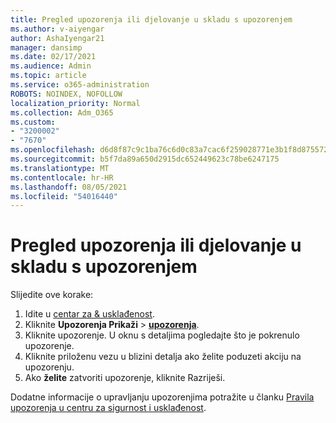 ```yaml
---
title: Pregled upozorenja ili djelovanje u skladu s upozorenjem
ms.author: v-aiyengar
author: AshaIyengar21
manager: dansimp
ms.date: 02/17/2021
ms.audience: Admin
ms.topic: article
ms.service: o365-administration
ROBOTS: NOINDEX, NOFOLLOW
localization_priority: Normal
ms.collection: Adm_O365
ms.custom:
- "3200002"
- "7670"
ms.openlocfilehash: d6d8f87c9c1ba76c6d0c83a7cac6f259028771e3b1f8d8755729381f79f5b342
ms.sourcegitcommit: b5f7da89a650d2915dc652449623c78be6247175
ms.translationtype: MT
ms.contentlocale: hr-HR
ms.lasthandoff: 08/05/2021
ms.locfileid: "54016440"
---
```

# <a name="review-or-act-on-an-alert"></a>Pregled upozorenja ili djelovanje u skladu s upozorenjem

Slijedite ove korake:

1. Idite u [centar za & usklađenost](https://go.microsoft.com/fwlink/p/?linkid=2077143).
1. Kliknite **Upozorenja Prikaži**  >  **[upozorenja](https://go.microsoft.com/fwlink/?linkid=2103301)**.
1. Kliknite upozorenje. U oknu s detaljima pogledajte što je pokrenulo upozorenje.
1. Kliknite priloženu vezu u blizini detalja ako želite poduzeti akciju na upozorenju.
1. Ako **želite** zatvoriti upozorenje, kliknite Razriješi.

Dodatne informacije o upravljanju upozorenjima potražite u članku [Pravila upozorenja u centru za sigurnost i usklađenost](https://go.microsoft.com/fwlink/?linkid=2103211).

